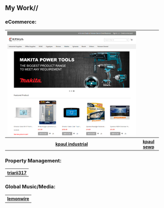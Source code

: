 ## My Work//


### eCommerce:
<table>
  <tr>
    <th><img src="https://github.com/andrewneil/Portfolio/blob/master/images/industrial.PNG"></th>
  </tr>
  <tr>
    <th><a href="https://www.kpaulindustrial.com">kpaul industrial</a></th>
    <th><a href="https://www.kpaulsewp.com">kpaul sewp</th>
  </tr>
</table>

### Property Management:
<table>
  <tr>
    <th><a href="https://www.triarii317.com">triarii317</th>
  </tr>
</table>

### Global Music/Media:
<table>
  <tr>
    <th><a href="https://www.lemonwire.com">lemonwire</th>
  </tr>
</table>
